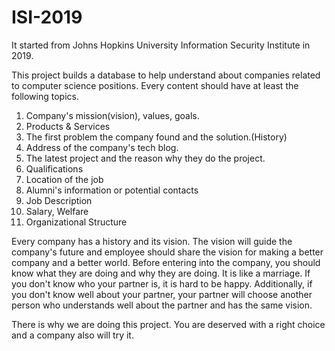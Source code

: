 # ISI-2019

It started from Johns Hopkins University Information Security Institute in 2019.

This project builds a database to help understand about companies related to computer science positions. Every content should have at least the following topics.

1. Company's mission(vision), values, goals.
1. Products & Services
1. The first problem the company found and the solution.(History)
1. Address of the company's tech blog.
1. The latest project and the reason why they do the project.
1. Qualifications
1. Location of the job
1. Alumni's information or potential contacts
1. Job Description
1. Salary, Welfare
1. Organizational Structure

Every company has a history and its vision. The vision will guide the company's future and employee should share the vision for making a better company and a better world. Before entering into the company, you should know what they are doing and why they are doing. It is like a marriage. If you don't know who your partner is, it is hard to be happy. Additionally, if you don't know well about your partner, your partner will choose another person who understands well about the partner and has the same vision. 

There is why we are doing this project. You are deserved with a right choice and a company also will try it.
